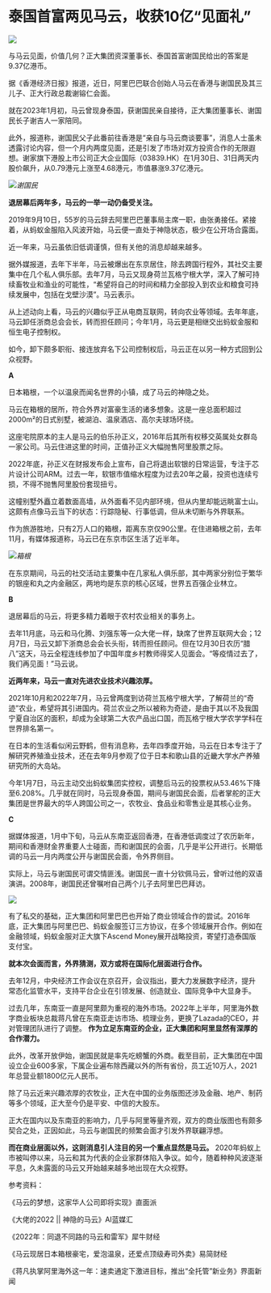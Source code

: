 # 泰国首富两见马云，收获10亿“见面礼”

![](https://inews.gtimg.com/newsapp_bt/0/15636533395/1000)

与马云见面，价值几何？正大集团资深董事长、泰国首富谢国民给出的答案是9.37亿港币。

据《香港经济日报》报道，近日，阿里巴巴联合创始人马云在香港与谢国民及其三儿子、正大行政总裁谢镕仁会面。

就在2023年1月初，马云曾现身泰国，获谢国民亲自接待，正大集团董事长、谢国民长子谢吉人一家陪同。

此外，报道称，谢国民父子此番前往香港是“亲自与马云商谈要事”，消息人士虽未透露讨论内容，但一个月内两度见面，还是引发了市场对双方投资合作的无限遐想。谢家旗下港股上市公司正大企业国际（03839.HK）在1月30日、31日两天内股价飙升，从0.79港元上涨至4.68港元，市值暴涨9.37亿港元。

![](https://inews.gtimg.com/newsapp_bt/0/15636533393/1000)_谢国民_

**退居幕后两年多，马云的一举一动仍备受关注。**

2019年9月10日，55岁的马云辞去阿里巴巴董事局主席一职，由张勇接任。紧接着，从蚂蚁金服陷入风波开始，马云便一直处于神隐状态，极少在公开场合露面。

近一年来，马云虽依旧低调谨慎，但有关他的消息却越来越多。

据外媒报道，去年下半年，马云被爆出在东京居住，除去跨国行程外，其社交主要集中在几个私人俱乐部。去年7月，马云又现身荷兰瓦格宁根大学，深入了解可持续畜牧业和渔业的可能性，“希望将自己的时间和精力全部投入到农业和粮食可持续发展中，包括在戈壁沙漠”。马云表示。

从上述动向上看，马云的兴趣似乎正从电商互联网，转向农业等领域。去年年底，马云卸任浙商总会会长，转而担任顾问；今年1月，马云更是相继交出蚂蚁金服和恒生电子控制权。

如今，卸下颇多职衔、接连放弃名下公司控制权后，马云正在以另一种方式回到公众视野。

**A**

日本箱根，一个以温泉而闻名世界的小镇，成了马云的神隐之处。

马云在箱根的居所，符合外界对富豪生活的诸多想象。这是一座总面积超过2000m²的日式别墅，被湖泊、温泉酒店、高尔夫球场环绕。

这座宅院原本的主人是马云的伯乐孙正义，2016年后其所有权移交英属处女群岛一家公司。马云住进这里的时间，正值孙正义大幅抛售阿里股票之际。

2022年底，孙正义在财报发布会上宣布，自己将退出软银的日常运营，专注于芯片设计公司ARM。过去一年，软银市值缩水程度为过去20年之最，投资也连续亏损，不得不抛售阿里股份套现扭亏。

这幢别墅外矗立着数面高墙，从外面看不见内部环境，但从内里却能远眺富士山。这颇有点像马云当下的状态：行踪隐秘、行事低调，但从未切断与外界联系。

作为旅游胜地，只有2万人口的箱根，距离东京仅90公里。在住进箱根之前，去年11月，有媒体报道称，马云已在东京市区生活了近半年。

![](https://inews.gtimg.com/newsapp_bt/0/15636533399/1000)_箱根_

在东京期间，马云的社交活动主要集中在几家私人俱乐部，其中两家分别位于繁华的银座和丸之内金融区，两地均是东京的核心区域，世界五百强企业林立。

**B**

退居幕后的马云，将更多精力着眼于农村农业相关的事务上。

去年11月底，马云和马化腾、刘强东等一众大佬一样，缺席了世界互联网大会；12月7日，马云又卸下浙商总会会长头衔，转而担任顾问。但在12月30日农历“腊八”这天，马云全程连线参加了中国年度乡村教师得奖人见面会。“等疫情过去了，我们再见面！”马云说。

**近两年来，马云一直对先进农业技术兴趣浓厚。**

2021年10月和2022年7月，马云曾两度到访荷兰瓦格宁根大学，了解荷兰的“奇迹”农业，希望将其引进国内。荷兰农业之所以被称为奇迹，是由于其以不及我国宁夏自治区的面积，却成为全球第二大农产品出口国，而瓦格宁根大学农学学科在世界排名第一。

在日本的生活看似闲云野鹤，但有消息称，去年四季度开始，马云在日本专注于了解研究养殖渔业技术，还在去年9月参观了位于日本和歌山县的近畿大学水产养殖研究所的大岛站。

今年1月7日，马云主动交出蚂蚁集团实控权，调整后马云的投票权从53.46%下降至6.208%。几乎就在同时，马云现身泰国，期间与谢国民会面，后者掌舵的正大集团是世界最大的华人跨国公司之一，农牧业、食品业和零售业是其核心业务。

**C**

据媒体报道，1月中下旬，马云从东南亚返回香港，在香港低调度过了农历新年，期间和香港财金界重要人士碰面，而和谢国民的会面，几乎是半公开进行。长期低调的马云一月内两度公开与谢国民会面，令外界侧目。

实际上，马云与谢国民可谓交情匪浅。谢国民一直十分钦佩马云，曾听过他的双语演讲。2008年，谢国民还曾嘱咐自己两个儿子去阿里巴巴拜访。

![](https://inews.gtimg.com/newsapp_bt/0/15636533396/1000)

有了私交的基础，正大集团和阿里巴巴也开始了商业领域合作的尝试。2016年底，正大集团与阿里巴巴、蚂蚁金服签订三方协议，在多个领域展开合作。例如在金融领域，蚂蚁金服对正大旗下Ascend
Money展开战略投资，寄望打造泰国版支付宝。

**就本次会面而言，外界猜测，双方或将在国际化层面进行合作。**

去年12月，中央经济工作会议在京召开，会议指出，要大力发展数字经济，提升常态化监管水平，支持平台企业在引领发展、创造就业、国际竞争中大显身手。

过去几年，东南亚一直是阿里颇为重视的海外市场。2022年上半年，阿里海外数字商业板块总裁蒋凡曾在东南亚走访市场、梳理业务，更换了Lazada的CEO，并对管理团队进行了调整。
**作为立足东南亚的企业，正大集团和阿里显然有深厚的合作潜力。**

此外，改革开放伊始，谢国民就是率先吃螃蟹的外商。截至目前，正大集团在中国设立企业600多家，下属企业遍布除西藏以外的所有省份，员工近10万人，2021年总营业额1800亿元人民币。

除了马云近来兴趣浓厚的农牧业，正大在中国的业务版图还涉及金融、地产、制药等多个领域，正大至今仍是平安、中信的大股东。

正大在国内以及东南亚的影响力，几乎与阿里等量齐观，双方的商业版图也有颇多契合之处，正因如此，马云与谢国民的频繁会面才引发外界联翩浮想。

**而在商业层面以外，这则消息引人注目的另一个重点显然是马云。**
2020年蚂蚁上市被叫停以来，马云和其为代表的企业家群体陷入争议。如今，随着种种风波逐渐平息，久未露面的马云又开始越来越多地出现在大众视野。

参考资料：

《马云的梦想，这家华人公司即将实现》直面派

《大佬的2022 || 神隐的马云》AI蓝媒汇

《2022年：同退不同路的马云和雷军》犀牛财经

《马云现居日本箱根豪宅，爱泡温泉，还爱点顶级寿司外卖》易简财经

《蒋凡执掌阿里海外这一年：速卖通定下激进目标，推出“全托管”新业务》界面新闻

